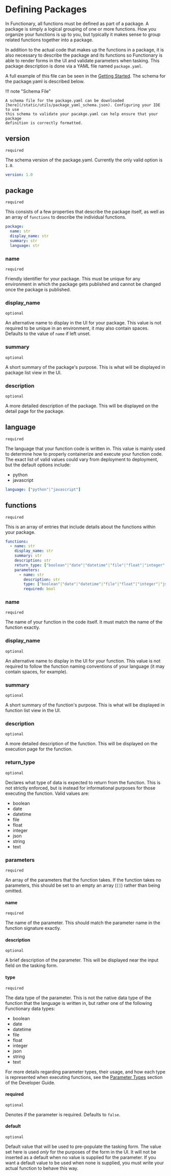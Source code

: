 # Defining Packages

In Functionary, all functions must be defined as part of a package. A package is
simply a logical grouping of one or more functions. How you organize your
functions is up to you, but typically it makes sense to group related functions
together into a package.

In addition to the actual code that makes up the functions in a package, it is
also necessary to describe the package and its functions so Functionary is able
to render forms in the UI and validate parameters when tasking. This package
description is done via a YAML file named `package.yaml`.

A full example of this file can be seen in the
[Getting Started](../getting_started/create_a_package.md#describe-your-package).
The schema for the package.yaml is described below.

!!! note "Schema File"

    A schema file for the package.yaml can be downloaded
    [here](/static/utils/package_yaml_schema.json). Configuring your IDE to use
    this schema to validate your pacakge.yaml can help ensure that your package
    definition is correctly formatted.

## version

`required`

The schema version of the package.yaml. Currently the only valid option is
`1.0`.

```yaml
version: 1.0
```

## package

`required`

This consists of a few properties that describe the package itself, as well as
an array of `functions` to describe the individual functions.

```yaml
package:
  name: str
  display_name: str
  summary: str
  language: str
```

### name

`required`

Friendly identifier for your package. This must be unique for any environment in
which the package gets published and cannot be changed once the package is
published.

### display_name

`optional`

An alternative name to display in the UI for your package. This value is not
required to be unique in an environment, it may also contain spaces. Defaults to
the value of `name` if left unset.

### summary

`optional`

A short summary of the package's purpose. This is what will be displayed in
package list view in the UI.

### description

`optional`

A more detailed description of the package. This will be displayed on the detail
page for the package.

## language

`required`

The language that your function code is written in. This value is mainly used to
determine how to properly containerize and execute your function code. The exact
list of valid values could vary from deployment to deployment, but the default
options include:

- python
- javascript

```yaml
language: ["python"|"javascript"]
```

## functions

`required`

This is an array of entries that include details about the functions within your
package.

```yaml
functions:
  - name: str
    display_name: str
    summary: str
    description: str
    return_type: ["boolean"|"date"|"datetime"|"file"|"float"|"integer"|"json"|"string"|"text"]
    parameters:
      - name: str
        description: str
        type: ["boolean"|"date"|"datetime"|"file"|"float"|"integer"|"json"|"string"|"text"]
        required: bool
```

### name

`required`

The name of your function in the code itself. It must match the name of the
function exactly.

### display_name

`optional`

An alternative name to display in the UI for your function. This value is not
required to follow the function naming conventions of your language (it may
contain spaces, for example).

### summary

`optional`

A short summary of the function's purpose. This is what will be displayed in
function list view in the UI.

### description

`optional`

A more detailed description of the function. This will be displayed on the
execution page for the function.

### return_type

`optional`

Declares what type of data is expected to return from the function. This is not
strictly enforced, but is instead for informational purposes for those executing
the function. Valid values are:

- boolean
- date
- datetime
- file
- float
- integer
- json
- string
- text

### parameters

`required`

An array of the parameters that the function takes. If the function takes no
parameters, this should be set to an empty an array (`[]`) rather than being
omitted.

#### name

`required`

The name of the parameter. This should match the parameter name in the function
signature exactly.

#### description

`optional`

A brief description of the parameter. This will be displayed near the input
field on the tasking form.

#### type

`required`

The data type of the parameter. This is not the native data type of the function
that the language is written in, but rather one of the following Functionary
data types:

- boolean
- date
- datetime
- file
- float
- integer
- json
- string
- text

For more details regarding parameter types, their usage, and how each type is
represented when executing functions, see the
[Parameter Types](../developer_guide/parameter_types.md) section of the
Developer Guide.

#### required

`optional`

Denotes if the parameter is required. Defaults to `false`.

#### default

`optional`

Default value that will be used to pre-populate the tasking form. The value set
here is used _only_ for the purposes of the form in the UI. It will not be
inserted as a default when no value is supplied for the parameter. If you want a
default value to be used when none is supplied, you must write your actual
function to behave this way.
